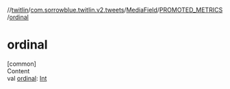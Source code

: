 //[twitlin](../../../index.md)/[com.sorrowblue.twitlin.v2.tweets](../../index.md)/[MediaField](../index.md)/[PROMOTED_METRICS](index.md)/[ordinal](ordinal.md)



# ordinal  
[common]  
Content  
val [ordinal](ordinal.md): [Int](https://kotlinlang.org/api/latest/jvm/stdlib/kotlin/-int/index.html)  



